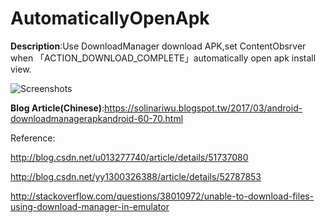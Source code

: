 # AutomaticallyOpenApk
**Description**:Use DownloadManager download APK,set ContentObsrver when 「ACTION_DOWNLOAD_COMPLETE」automatically open apk install view.

![Screenshots](https://2.bp.blogspot.com/-rfsCNo99cpw/WOjIxqrhgSI/AAAAAAAADTA/LnkcFMCQn6U64wfo2jsl55mR9HCRPN72wCEw/s400/OpenSDK_Complete.gif)

**Blog Article(Chinese)**:https://solinariwu.blogspot.tw/2017/03/android-downloadmanagerapkandroid-60-70.html

Reference:

http://blog.csdn.net/u013277740/article/details/51737080     

http://blog.csdn.net/yy1300326388/article/details/52787853

http://stackoverflow.com/questions/38010972/unable-to-download-files-using-download-manager-in-emulator
